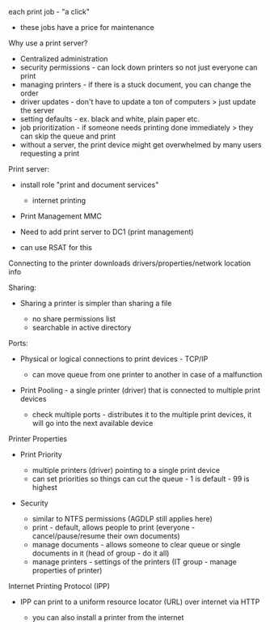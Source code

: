 each print job - "a click"

- these jobs have a price for maintenance

  

Why use a print server?

- Centralized administration
- security permissions - can lock down printers so not just everyone can print
- managing printers - if there is a stuck document, you can change the order
- driver updates - don't have to update a ton of computers > just update the server
- setting defaults - ex. black and white, plain paper etc.
- job prioritization - if someone needs printing done immediately > they can skip the queue and print
- without a server, the print device might get overwhelmed by many users requesting a print

  

Print server:

- install role "print and document services"
    
    - internet printing
- Print Management MMC
- Need to add print server to DC1 (print management)
- can use RSAT for this

  

Connecting to the printer downloads drivers/properties/network location info

  

Sharing:

- Sharing a printer is simpler than sharing a file
    
    - no share permissions list
    - searchable in active directory

  

Ports:

- Physical or logical connections to print devices - TCP/IP
    
    - can move queue from one printer to another in case of a malfunction
- Print Pooling - a single printer (driver) that is connected to multiple print devices
    
    - check multiple ports - distributes it to the multiple print devices, it will go into the next available device

  

Printer Properties

- Print Priority
    
    - multiple printers (driver) pointing to a single print device
    - can set priorities so things can cut the queue - 1 is default - 99 is highest
      
    
- Security
    
    - similar to NTFS permissions (AGDLP still applies here)
    - print - default, allows people to print (everyone - cancel/pause/resume their own documents)
    - manage documents - allows someone to clear queue or single documents in it (head of group - do it all)
    - manage printers - settings of the printers (IT group - manage properties of printer)
      
    

  
  

Internet Printing Protocol (IPP)

- IPP can print to a uniform resource locator (URL) over internet via HTTP
    
    - you can also install a printer from the internet